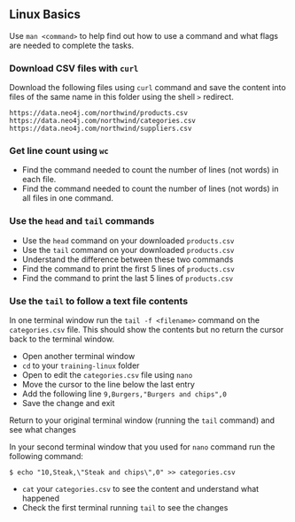 ## Linux Basics

Use `man <command>` to help find out how to use a command and what flags are needed to complete the tasks.

### Download CSV files with `curl`

Download the following files using `curl` command and save the content into files of the same name in this folder using the shell `>` redirect.

```shell
https://data.neo4j.com/northwind/products.csv
https://data.neo4j.com/northwind/categories.csv
https://data.neo4j.com/northwind/suppliers.csv
```

### Get line count using `wc`

* Find the command needed to count the number of lines (not words) in each file.
* Find the command needed to count the number of lines (not words) in all files in one command.

### Use the `head` and `tail` commands

* Use the `head` command on your downloaded `products.csv`
* Use the `tail` command on your downloaded `products.csv`
* Understand the difference between these two commands
* Find the command to print the first 5 lines of `products.csv`
* Find the command to print the last 5 lines of `products.csv`

### Use the `tail` to follow a text file contents

In one terminal window run the `tail -f <filename>` command on the `categories.csv` file.
This should show the contents but no return the cursor back to the terminal window.

* Open another terminal window
* `cd` to your `training-linux` folder
* Open to edit the `categories.csv` file using `nano`
* Move the cursor to the line below the last entry
* Add the following line `9,Burgers,"Burgers and chips",0`
* Save the change and exit

Return to your original terminal window (running the `tail` command) and see what changes

In your second terminal window that you used for `nano` command run the following command:

```shell
$ echo "10,Steak,\"Steak and chips\",0" >> categories.csv
```

* `cat` your `categories.csv` to see the content and understand what happened
* Check the first terminal running `tail` to see the changes

